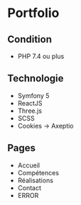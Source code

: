 # Portfolio

## Condition
* PHP 7.4 ou plus

## Technologie
* Symfony 5
* ReactJS
* Three.js
* SCSS
* Cookies -> Axeptio

## Pages
* Accueil
* Compétences
* Réalisations
* Contact
* ERROR